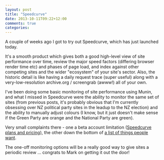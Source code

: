 ```yaml
---
layout: post
title: "Speedcurve"
date: 2013-10-11T09:22+12:00
comments: true
categories:
---
```


A couple of weeks ago I got to try out Speedcurve, which has just launched today.

It's a smooth product which gives both a good high-level view of site performance over time, review the major speed factors (differing browser render time etc) and phases of page load, and index against other competing sites and the wider "ecosystem" of your site's sector. Also, the historic detail is like having a daily request trace (super useful) along with a very-low-resolution archive.org / screengrab (awww!) all of your own.

I've been doing some basic monitoring of site performance using Munin, and what I missed in Speedcurve were the ability to monitor the same set of sites (from previous posts, it's probably obvious that I'm currently obsessing over NZ political party sites in the leadup to the NZ election) and the ability to manually adjust colours (I know, but it just doesn't make sense if the Green Party are orange and the National Party are green).

Very small complaints there - one a beta account limitation ([Speedcurve plans and pricing](http://speedcurve.com/pricing/)), the other down the bottom of [a list of things people want](https://speedcurve.uservoice.com/forums/193594-general/suggestions/4493314-allow-configurable-colours-per-site).

The one-off monitoring options will be a really good way to give sites a periodic review ... congrats to Mark on getting it out the door!
